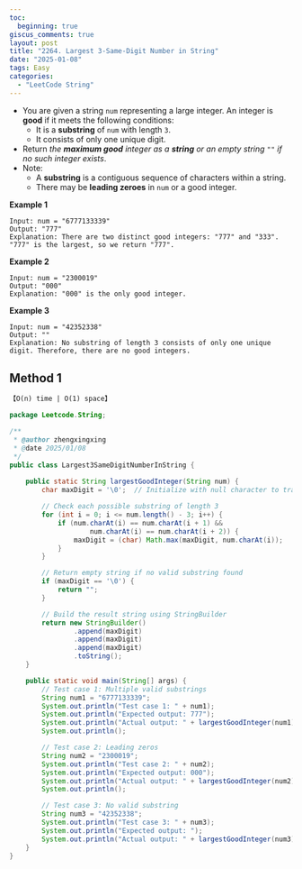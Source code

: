 ```yaml
---
toc:
  beginning: true
giscus_comments: true
layout: post
title: "2264. Largest 3-Same-Digit Number in String"
date: "2025-01-08"
tags: Easy
categories:
  - "LeetCode String"
---
```



- You are given a string `num` representing a large integer. An integer is **good** if it meets the following conditions:
  - It is a **substring** of `num` with length `3`.
  - It consists of only one unique digit.
- Return *the **maximum good** integer as a **string** or an empty string* `""` *if no such integer exists*.
- Note:
  - A **substring** is a contiguous sequence of characters within a string.
  - There may be **leading zeroes** in `num` or a good integer.

**Example 1**

```
Input: num = "6777133339"
Output: "777"
Explanation: There are two distinct good integers: "777" and "333".
"777" is the largest, so we return "777".
```

**Example 2**

```
Input: num = "2300019"
Output: "000"
Explanation: "000" is the only good integer.
```

**Example 3**

```
Input: num = "42352338"
Output: ""
Explanation: No substring of length 3 consists of only one unique digit. Therefore, there are no good integers.
```

## Method 1

```tex
【O(n) time | O(1) space】
```

```java
package Leetcode.String;

/**
 * @author zhengxingxing
 * @date 2025/01/08
 */
public class Largest3SameDigitNumberInString {
    
    public static String largestGoodInteger(String num) {
        char maxDigit = '\0';  // Initialize with null character to track the largest digit found

        // Check each possible substring of length 3
        for (int i = 0; i <= num.length() - 3; i++) {
            if (num.charAt(i) == num.charAt(i + 1) &&
                    num.charAt(i) == num.charAt(i + 2)) {
                maxDigit = (char) Math.max(maxDigit, num.charAt(i));
            }
        }

        // Return empty string if no valid substring found
        if (maxDigit == '\0') {
            return "";
        }

        // Build the result string using StringBuilder
        return new StringBuilder()
                .append(maxDigit)
                .append(maxDigit)
                .append(maxDigit)
                .toString();
    }

    public static void main(String[] args) {
        // Test case 1: Multiple valid substrings
        String num1 = "6777133339";
        System.out.println("Test case 1: " + num1);
        System.out.println("Expected output: 777");
        System.out.println("Actual output: " + largestGoodInteger(num1));
        System.out.println();

        // Test case 2: Leading zeros
        String num2 = "2300019";
        System.out.println("Test case 2: " + num2);
        System.out.println("Expected output: 000");
        System.out.println("Actual output: " + largestGoodInteger(num2));
        System.out.println();

        // Test case 3: No valid substring
        String num3 = "42352338";
        System.out.println("Test case 3: " + num3);
        System.out.println("Expected output: ");
        System.out.println("Actual output: " + largestGoodInteger(num3));
    }
}
```





